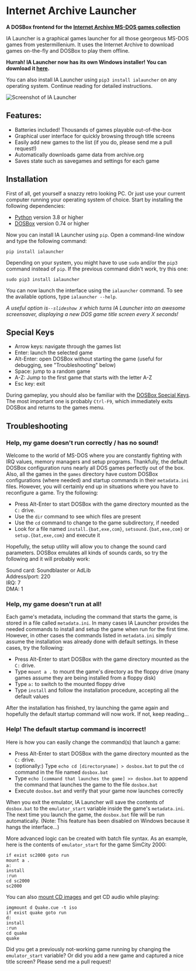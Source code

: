Internet Archive Launcher
=========================

**A DOSBox frontend for the [Internet Archive MS-DOS games
collection](https://archive.org/details/softwarelibrary_msdos_games)**

IA Launcher is a graphical games launcher for all those georgeous
MS-DOS games from yestermillenium. It uses the Internet Archive to
download games on-the-fly and DOSBox to play them offline.

**Hurrah! IA Launcher now has its own Windows installer! You can
download it [here](https://rtts.eu/download/IA%20Launcher-2.1.4-amd64.msi).**

You can also install IA Launcher using `pip3 install ialauncher` on
any operating system. Continue reading for detailed instructions.

![Screenshot of IA Launcher](https://i.imgur.com/WQhGrQy.jpg)


Features:
---------

- Batteries included! Thousands of games playable out-of-the-box
- Graphical user interface for quickly browsing through title screens
- Easily add new games to the list (if you do, please send me a pull request!)
- Automatically downloads game data from archive.org
- Saves state such as savegames and settings for each game


Installation
------------

First of all, get yourself a snazzy retro looking PC. Or just use your
current computer running your operating system of choice. Start by
installing the following dependencies:

* [Python](https://www.python.org/) version 3.8 or higher
* [DOSBox](https://www.dosbox.com/) version 0.74 or higher

Now you can install IA Launcher using `pip`. Open a command-line
window and type the following command:

    pip install ialauncher

Depending on your system, you might have to use `sudo` and/or the
`pip3` command instead of `pip`. If the previous command didn't work,
try this one:

    sudo pip3 install ialauncher

You can now launch the interface using the `ialauncher` command. To
see the available options, type `ialauncher --help`.

*A useful option is`--slideshow X` which turns IA Launcher into an
awesome screensaver, displaying a new DOS game title screen every X
seconds!*


Special Keys
------------

- Arrow keys: navigate through the games list
- Enter: launch the selected game
- Alt-Enter: open DOSBox without starting the game
  (useful for debugging, see "Troubleshooting" below)
- Space: jump to a random game
- A-Z: Jump to the first game that starts with the letter A-Z
- Esc key: exit

During gameplay, you should also be familiar with the [DOSBox Special
Keys](https://www.dosbox.com/wiki/Special_Keys). The most important
one is probably `Ctrl-F9`, which immediately exits DOSBox and
returns to the games menu.


Troubleshooting
---------------

### Help, my game doesn't run correctly / has no sound!

Welcome to the world of MS-DOS where you are constantly fighting with
IRQ values, memory managers and setup programs. Thankfully, the
default DOSBox configuration runs nearly all DOS games perfectly out
of the box. Also, all the games in the `games` directory have custom
DOSBox configurations (where needed) and startup commands in their
`metadata.ini` files. However, you will certainly end up in situations
where you have to reconfigure a game. Try the following:

- Press Alt-Enter to start DOSBox with the game directory mounted as
  the `C:` drive.
- Use the `dir` command to see which files are present
- Use the `cd` command to change to the game subdirectory, if needed
- Look for a file named `install.{bat,exe,com}`,
  `setsound.{bat,exe,com}` or `setup.{bat,exe,com}` and execute it

Hopefully, the setup utility will allow you to change the sound card
parameters. DOSBox emulates all kinds of sounds cards, so try the
following and it will probably work:

Sound card: Soundblaster or AdLib\
Address/port: 220\
IRQ: 7\
DMA: 1


### Help, my game doesn't run at all!

Each game's metadata, including the command that starts the game, is
stored in a file called `metadata.ini`. In many cases IA Launcher
provides the needed commands to install and setup the game when run
for the first time. However, in other cases the commands listed in
`metadata.ini` simply assume the installation was already done with
default settings. In these cases, try the following:

- Press Alt-Enter to start DOSBox with the game directory mounted as
  the `C:` drive.
- Type `mount a .` to mount the game's directory as the floppy drive
  (many games assume they are being installed from a floppy disk)
- Type `a:` to switch to the mounted floppy drive
- Type `install` and follow the installation procedure, accepting all
  the default values

After the installation has finished, try launching the game again and
hopefully the default startup command will now work. If not, keep
reading...


### Help! The default startup command is incorrect!

Here is how you can easily change the command(s) that launch a game:

- Press Alt-Enter to start DOSBox with the game directory mounted as
  the `C:` drive.
- (optionally:) Type `echo cd [directoryname] > dosbox.bat` to put the
  `cd` command in the file named `dosbox.bat`
- Type `echo [command that launches the game] >> dosbox.bat` to append
  the command that launches the game to the file `dosbox.bat`
- Execute `dosbox.bat` and verify that your game now launches correctly

When you exit the emulator, IA Launcher will save the contents of
`dosbox.bat` to the `emulator_start` variable inside the game's
`metadata.ini`. The next time you launch the game, the `dosbox.bat`
file will be run automatically. (Note: This feature has been disabled
on Windows because it hangs the interface...)

More advanced logic can be created with batch file syntax. As an
example, here is the contents of `emulator_start` for the game SimCity
2000:

    if exist sc2000 goto run
    mount a .
    a:
    install
    :run
    cd sc2000
    sc2000

You can also [mount CD images](https://www.dosbox.com/wiki/MOUNT) and
get CD audio while playing:

    imgmount d Quake.cue -t iso
    if exist quake goto run
    d:
    install
    :run
    cd quake
    quake

Did you get a previously not-working game running by changing the
`emulator_start` variable? Or did you add a new game and captured a
nice title screen? Please send me a pull request!
